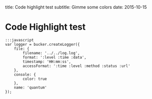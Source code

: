 title: Code highlight test
subtitle: Gimme some colors
date: 2015-10-15


# Code Highlight test

	:::javascript
	var logger = bucker.createLogger({
	    file: {
	        filename: '../../log.log',
	        format: ':level :time :data',
	        timestamp: 'HH:mm:ss',
	        accessFormat: ':time :level :method :status :url'
	    },
	    console: {
	        color: true
	    },
	    name: 'quantum'
	});
